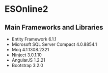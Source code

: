 # ESOnline2

## Main Frameworks and Libraries

- Entity Framework 6.1.1
- Microsoft SQL Server Compact 4.0.8854.1
- Moq 4.1.1308.2321
- Ninject 3.0.1.10
- AngularJS 1.2.21
- Bootstrap 3.2.0
